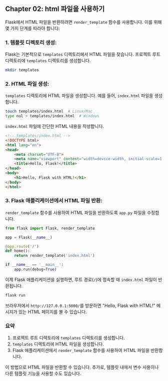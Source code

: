 ## Chapter 02: html 파일을 사용하기
Flask에서 HTML 파일을 반환하려면 `render_template` 함수를 사용합니다. 이를 위해 몇 가지 단계를 따라야 합니다:

### 1. **템플릿 디렉토리 생성**:
   Flask는 기본적으로 `templates` 디렉토리에서 HTML 파일을 찾습니다. 프로젝트 루트 디렉토리에 `templates` 디렉토리를 생성합니다.

   ```bash
   mkdir templates
   ```

### 2. **HTML 파일 생성**:
   `templates` 디렉토리에 HTML 파일을 생성합니다. 예를 들어, `index.html` 파일을 생성합니다.

   ```bash
   touch templates/index.html  # Linux/Mac
   type nul > templates/index.html  # Windows
   ```

   `index.html` 파일에 간단한 HTML 내용을 작성합니다.

   ```html
   <!-- templates/index.html -->
   <!DOCTYPE html>
   <html lang="en">
   <head>
       <meta charset="UTF-8">
       <meta name="viewport" content="width=device-width, initial-scale=1.0">
       <title>Hello, Flask!</title>
   </head>
   <body>
       <h1>Hello, Flask with HTML!</h1>
   </body>
   </html>
   ```

### 3. **Flask 애플리케이션에서 HTML 파일 반환**:
   `render_template` 함수를 사용하여 HTML 파일을 반환하도록 `app.py` 파일을 수정합니다.

   ```python
   from flask import Flask, render_template

   app = Flask(__name__)

   @app.route('/')
   def home():
       return render_template('index.html')

   if __name__ == '__main__':
       app.run(debug=True)
   ```

이제 Flask 애플리케이션을 실행하면, 루트 경로(`/`)에 접속할 때 `index.html` 파일이 반환됩니다.

```bash
flask run
```

브라우저에서 `http://127.0.0.1:5000/`를 방문하면 "Hello, Flask with HTML!" 메시지가 있는 HTML 페이지를 볼 수 있습니다.

### 요약
1. 프로젝트 루트 디렉토리에 `templates` 디렉토리를 생성합니다.
2. `templates` 디렉토리에 HTML 파일을 생성합니다.
3. Flask 애플리케이션에서 `render_template` 함수를 사용하여 HTML 파일을 반환합니다.

이 방법으로 HTML 파일을 반환할 수 있습니다. 추가로, 템플릿 내에서 변수 사용이나 다른 템플릿 기능을 사용할 수도 있습니다.